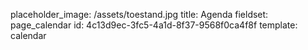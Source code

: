 placeholder_image: /assets/toestand.jpg
title: Agenda
fieldset: page_calendar
id: 4c13d9ec-3fc5-4a1d-8f37-9568f0ca4f8f
template: calendar